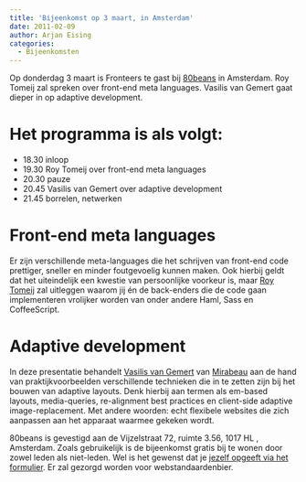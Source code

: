 ```yaml
---
title: 'Bijeenkomst op 3 maart, in Amsterdam'
date: 2011-02-09
author: Arjan Eising
categories:
  - Bijeenkomsten
---
```


Op donderdag 3 maart is Fronteers te gast bij [80beans](http://www.80beans.com/) in Amsterdam. Roy Tomeij zal spreken over front-end meta languages. Vasilis van Gemert gaat dieper in op adaptive development.

# Het programma is als volgt:

- 18.30 inloop
- 19.30 Roy Tomeij over front-end meta languages
- 20.30 pauze
- 20.45 Vasilis van Gemert over adaptive development
- 21.45 borrelen, netwerken

# Front-end meta languages

Er zijn verschillende meta-languages die het schrijven van front-end code prettiger, sneller en minder foutgevoelig kunnen maken. Ook hierbij geldt dat het uiteindelijk een kwestie van persoonlijke voorkeur is, maar [Roy Tomeij](https://twitter.com/roy) zal uitleggen waarom jij én de back-enders die de code gaan implementeren vrolijker worden van onder andere Haml, Sass en CoffeeScript.

# Adaptive development

In deze presentatie behandelt [Vasilis van Gemert](http://vasilis.nl) van [Mirabeau](http://mirabeau.nl) aan de hand van praktijkvoorbeelden verschillende technieken die in te zetten zijn bij het bouwen van adaptive layouts. Denk hierbij aan termen als em-based layouts, media-queries, re-alignment best practices en client-side adaptive image-replacement. Met andere woorden: echt flexibele websites die zich aanpassen aan het apparaat waarmee gekeken wordt.

80beans is gevestigd aan de Vijzelstraat 72, ruimte 3.56, 1017 HL , Amsterdam. Zoals gebruikelijk is de bijeenkomst gratis bij te wonen door zowel leden als niet-leden. Wel is het gewenst dat je [jezelf opgeeft via het formulier](/bijeenkomsten/2011/80beans#formulier-1). Er zal gezorgd worden voor webstandaardenbier.
